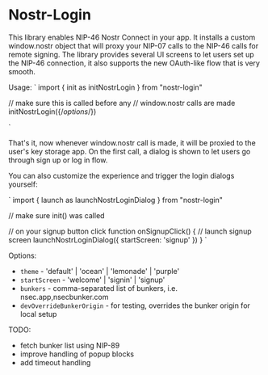 Nostr-Login
===========

This library enables NIP-46 Nostr Connect in your app. It installs a custom window.nostr object that will proxy your NIP-07 calls to
the NIP-46 calls for remote signing. The library provides several UI
screens to let users set up the NIP-46 connection, it also supports
the new OAuth-like flow that is very smooth.

Usage:
`
import { init as initNostrLogin } from "nostr-login"

// make sure this is called before any
// window.nostr calls are made
initNostrLogin({/*options*/})

`

That's it, now whenever window.nostr call is made, it will be proxied
to the user's key storage app. On the first call, a dialog is shown to
let users go through sign up or log in flow.

You can also customize the experience and trigger the login dialogs 
yourself:

`
import { launch as launchNostrLoginDialog } from "nostr-login"

// make sure init() was called 

// on your signup button click
function onSignupClick() {
  // launch signup screen
  launchNostrLoginDialog({
    startScreen: 'signup'
  })
}
`

Options:
- `theme` - 'default' | 'ocean' | 'lemonade' | 'purple' 
- `startScreen` - 'welcome' | 'signin' | 'signup'
- `bunkers` - comma-separated list of bunkers, i.e. nsec.app,nsecbunker.com
- `devOverrideBunkerOrigin` - for testing, overrides the bunker origin for local setup

TODO:
- fetch bunker list using NIP-89
- improve handling of popup blocks
- add timeout handling